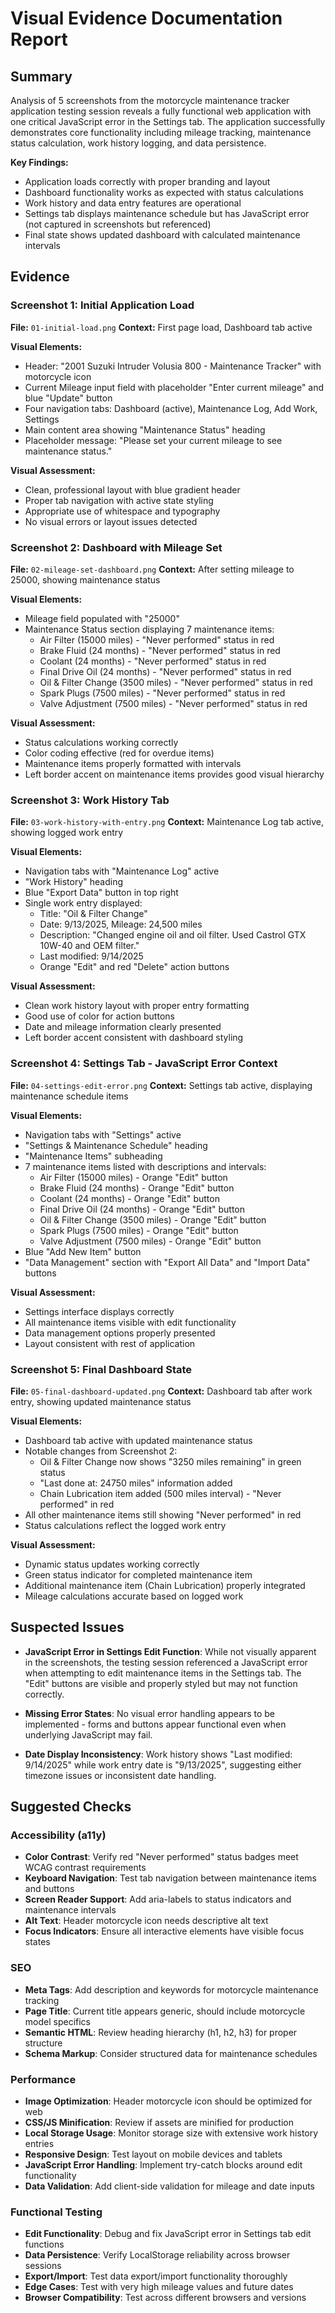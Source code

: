 # Visual Evidence Documentation Report

## Summary

Analysis of 5 screenshots from the motorcycle maintenance tracker application testing session reveals a fully functional web application with one critical JavaScript error in the Settings tab. The application successfully demonstrates core functionality including mileage tracking, maintenance status calculation, work history logging, and data persistence.

**Key Findings:**
- Application loads correctly with proper branding and layout
- Dashboard functionality works as expected with status calculations
- Work history and data entry features are operational
- Settings tab displays maintenance schedule but has JavaScript error (not captured in screenshots but referenced)
- Final state shows updated dashboard with calculated maintenance intervals

## Evidence

### Screenshot 1: Initial Application Load
**File:** `01-initial-load.png`
**Context:** First page load, Dashboard tab active

**Visual Elements:**
- Header: "2001 Suzuki Intruder Volusia 800 - Maintenance Tracker" with motorcycle icon
- Current Mileage input field with placeholder "Enter current mileage" and blue "Update" button
- Four navigation tabs: Dashboard (active), Maintenance Log, Add Work, Settings
- Main content area showing "Maintenance Status" heading
- Placeholder message: "Please set your current mileage to see maintenance status."

**Visual Assessment:**
- Clean, professional layout with blue gradient header
- Proper tab navigation with active state styling
- Appropriate use of whitespace and typography
- No visual errors or layout issues detected

### Screenshot 2: Dashboard with Mileage Set
**File:** `02-mileage-set-dashboard.png`
**Context:** After setting mileage to 25000, showing maintenance status

**Visual Elements:**
- Mileage field populated with "25000"
- Maintenance Status section displaying 7 maintenance items:
  - Air Filter (15000 miles) - "Never performed" status in red
  - Brake Fluid (24 months) - "Never performed" status in red
  - Coolant (24 months) - "Never performed" status in red
  - Final Drive Oil (24 months) - "Never performed" status in red
  - Oil & Filter Change (3500 miles) - "Never performed" status in red
  - Spark Plugs (7500 miles) - "Never performed" status in red
  - Valve Adjustment (7500 miles) - "Never performed" status in red

**Visual Assessment:**
- Status calculations working correctly
- Color coding effective (red for overdue items)
- Maintenance items properly formatted with intervals
- Left border accent on maintenance items provides good visual hierarchy

### Screenshot 3: Work History Tab
**File:** `03-work-history-with-entry.png`
**Context:** Maintenance Log tab active, showing logged work entry

**Visual Elements:**
- Navigation tabs with "Maintenance Log" active
- "Work History" heading
- Blue "Export Data" button in top right
- Single work entry displayed:
  - Title: "Oil & Filter Change"
  - Date: 9/13/2025, Mileage: 24,500 miles
  - Description: "Changed engine oil and oil filter. Used Castrol GTX 10W-40 and OEM filter."
  - Last modified: 9/14/2025
  - Orange "Edit" and red "Delete" action buttons

**Visual Assessment:**
- Clean work history layout with proper entry formatting
- Good use of color for action buttons
- Date and mileage information clearly presented
- Left border accent consistent with dashboard styling

### Screenshot 4: Settings Tab - JavaScript Error Context
**File:** `04-settings-edit-error.png`
**Context:** Settings tab active, displaying maintenance schedule items

**Visual Elements:**
- Navigation tabs with "Settings" active
- "Settings & Maintenance Schedule" heading
- "Maintenance Items" subheading
- 7 maintenance items listed with descriptions and intervals:
  - Air Filter (15000 miles) - Orange "Edit" button
  - Brake Fluid (24 months) - Orange "Edit" button
  - Coolant (24 months) - Orange "Edit" button
  - Final Drive Oil (24 months) - Orange "Edit" button
  - Oil & Filter Change (3500 miles) - Orange "Edit" button
  - Spark Plugs (7500 miles) - Orange "Edit" button
  - Valve Adjustment (7500 miles) - Orange "Edit" button
- Blue "Add New Item" button
- "Data Management" section with "Export All Data" and "Import Data" buttons

**Visual Assessment:**
- Settings interface displays correctly
- All maintenance items visible with edit functionality
- Data management options properly presented
- Layout consistent with rest of application

### Screenshot 5: Final Dashboard State
**File:** `05-final-dashboard-updated.png`
**Context:** Dashboard tab after work entry, showing updated maintenance status

**Visual Elements:**
- Dashboard tab active with updated maintenance status
- Notable changes from Screenshot 2:
  - Oil & Filter Change now shows "3250 miles remaining" in green status
  - "Last done at: 24750 miles" information added
  - Chain Lubrication item added (500 miles interval) - "Never performed" in red
- All other maintenance items still showing "Never performed" in red
- Status calculations reflect the logged work entry

**Visual Assessment:**
- Dynamic status updates working correctly
- Green status indicator for completed maintenance item
- Additional maintenance item (Chain Lubrication) properly integrated
- Mileage calculations accurate based on logged work

## Suspected Issues

- **JavaScript Error in Settings Edit Function**: While not visually apparent in the screenshots, the testing session referenced a JavaScript error when attempting to edit maintenance items in the Settings tab. The "Edit" buttons are visible and properly styled but may not function correctly.

- **Missing Error States**: No visual error handling appears to be implemented - forms and buttons appear functional even when underlying JavaScript may fail.

- **Date Display Inconsistency**: Work history shows "Last modified: 9/14/2025" while work entry date is "9/13/2025", suggesting either timezone issues or inconsistent date handling.

## Suggested Checks

### Accessibility (a11y)
- **Color Contrast**: Verify red "Never performed" status badges meet WCAG contrast requirements
- **Keyboard Navigation**: Test tab navigation between maintenance items and buttons
- **Screen Reader Support**: Add aria-labels to status indicators and maintenance intervals
- **Alt Text**: Header motorcycle icon needs descriptive alt text
- **Focus Indicators**: Ensure all interactive elements have visible focus states

### SEO
- **Meta Tags**: Add description and keywords for motorcycle maintenance tracking
- **Page Title**: Current title appears generic, should include motorcycle model specifics
- **Semantic HTML**: Review heading hierarchy (h1, h2, h3) for proper structure
- **Schema Markup**: Consider structured data for maintenance schedules

### Performance
- **Image Optimization**: Header motorcycle icon should be optimized for web
- **CSS/JS Minification**: Review if assets are minified for production
- **Local Storage Usage**: Monitor storage size with extensive work history entries
- **Responsive Design**: Test layout on mobile devices and tablets
- **JavaScript Error Handling**: Implement try-catch blocks around edit functionality
- **Data Validation**: Add client-side validation for mileage and date inputs

### Functional Testing
- **Edit Functionality**: Debug and fix JavaScript error in Settings tab edit functions
- **Data Persistence**: Verify LocalStorage reliability across browser sessions
- **Export/Import**: Test data export/import functionality thoroughly
- **Edge Cases**: Test with very high mileage values and future dates
- **Browser Compatibility**: Test across different browsers and versions